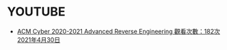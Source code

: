 # YOUTUBE
- [ACM Cyber 2020-2021  Advanced Reverse Engineering 觀看次數：182次  2021年4月30日](https://www.youtube.com/watch?v=lrLXpLXsFKA)
